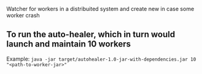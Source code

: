 Watcher for workers in a distribuited system and create new in case some worker crash

## To run the auto-healer, which in turn would launch and maintain 10 workers
Example: `java -jar target/autohealer-1.0-jar-with-dependencies.jar 10 "<path-to-worker-jar>"`
